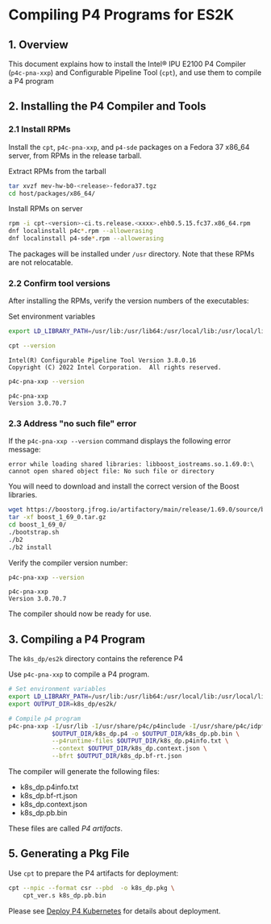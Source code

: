 # Compiling P4 Programs for ES2K

## 1. Overview

This document explains how to install the Intel&reg; IPU E2100 P4 Compiler
(`p4c-pna-xxp`) and Configurable Pipeline Tool (`cpt`), and use
them to compile a P4 program

## 2. Installing the P4 Compiler and Tools

### 2.1 Install RPMs

Install the `cpt`, `p4c-pna-xxp`, and `p4-sde` packages on a Fedora 37 x86_64 server,
from RPMs in the release tarball.

  Extract RPMs from the tarball
  ```bash
  tar xvzf mev-hw-b0-<release>-fedora37.tgz
  cd host/packages/x86_64/
  ```

  Install RPMs on server
  ```bash
  rpm -i cpt-<version>-ci.ts.release.<xxxx>.ehb0.5.15.fc37.x86_64.rpm
  dnf localinstall p4c*.rpm --allowerasing
  dnf localinstall p4-sde*.rpm --allowerasing
  ```

The packages will be installed under `/usr` directory. Note that these
RPMs are not relocatable.

### 2.2 Confirm tool versions

After installing the RPMs, verify the version numbers of the executables:

Set environment variables
```bash
export LD_LIBRARY_PATH=/usr/lib:/usr/lib64:/usr/local/lib:/usr/local/lib64:$LD_LIBRARY_PATH
```
```bash
cpt --version
```
```text
Intel(R) Configurable Pipeline Tool Version 3.8.0.16
Copyright (C) 2022 Intel Corporation.  All rights reserved.
```

```bash
p4c-pna-xxp --version
```
```text
p4c-pna-xxp
Version 3.0.70.7
```

### 2.3 Address "no such file" error

If the `p4c-pna-xxp --version` command displays the following error message:

```text
error while loading shared libraries: libboost_iostreams.so.1.69.0:\
cannot open shared object file: No such file or directory
```

You will need to download and install the correct version of the Boost
libraries.

```bash
wget https://boostorg.jfrog.io/artifactory/main/release/1.69.0/source/boost_1_69_0.tar.gz
tar -xf boost_1_69_0.tar.gz
cd boost_1_69_0/
./bootstrap.sh
./b2
./b2 install
```

Verify the compiler version number:

```bash
p4c-pna-xxp --version
```
```text
p4c-pna-xxp
Version 3.0.70.7
```

The compiler should now be ready for use.


## 3. Compiling a P4 Program

The `k8s_dp/es2k` directory contains the reference P4 

Use `p4c-pna-xxp` to compile a P4 program.

```bash
# Set environment variables
export LD_LIBRARY_PATH=/usr/lib:/usr/lib64:/usr/local/lib:/usr/local/lib64:$LD_LIBRARY_PATH
export OUTPUT_DIR=k8s_dp/es2k/

# Compile p4 program
p4c-pna-xxp -I/usr/lib -I/usr/share/p4c/p4include -I/usr/share/p4c/idpf-lib \
            $OUTPUT_DIR/k8s_dp.p4 -o $OUTPUT_DIR/k8s_dp.pb.bin \
            --p4runtime-files $OUTPUT_DIR/k8s_dp.p4info.txt \
            --context $OUTPUT_DIR/k8s_dp.context.json \
            --bfrt $OUTPUT_DIR/k8s_dp.bf-rt.json
```

The compiler will generate the following files:

- k8s_dp.p4info.txt
- k8s_dp.bf-rt.json
- k8s_dp.context.json
- k8s_dp.pb.bin

These files are called _P4 artifacts_.

## 5. Generating a Pkg File

Use `cpt` to prepare the P4 artifacts for deployment:

```bash
cpt --npic --format csr --pbd  -o k8s_dp.pkg \
    cpt_ver.s k8s_dp.pb.bin
```

Please see [Deploy P4 Kubernetes](../../Setup.md#Deploy-P4-Kubernetes)
for details about deployment.
